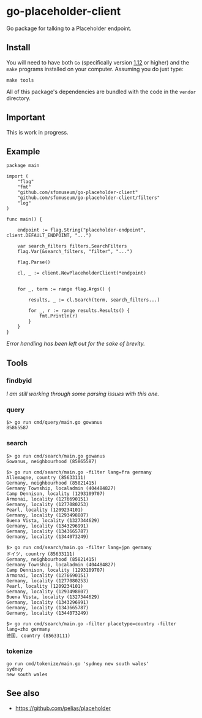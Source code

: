 # go-placeholder-client

Go package for talking to a Placeholder endpoint.

## Install

You will need to have both `Go` (specifically version [1.12](https://golang.org/dl/) or higher) and the `make` programs installed on your computer. Assuming you do just type:

```
make tools
```

All of this package's dependencies are bundled with the code in the `vendor` directory.

## Important

This is work in progress.

## Example

```
package main

import (
	"flag"
	"fmt"
	"github.com/sfomuseum/go-placeholder-client"
	"github.com/sfomuseum/go-placeholder-client/filters"	
	"log"
)

func main() {

	endpoint := flag.String("placeholder-endpoint", client.DEFAULT_ENDPOINT, "...")

	var search_filters filters.SearchFilters
	flag.Var(&search_filters, "filter", "...")
	
	flag.Parse()

	cl, _ := client.NewPlaceholderClient(*endpoint)


	for _, term := range flag.Args() {

		results, _ := cl.Search(term, search_filters...)

		for _, r := range results.Results() {
			fmt.Println(r)
		}
	}
}

```

_Error handling has been left out for the sake of brevity._

## Tools

### findbyid

_I am still working through some parsing issues with this one._

### query

```
$> go run cmd/query/main.go gowanus
85865587
```

### search

```
$> go run cmd/search/main.go gowanus
Gowanus, neighbourhood (85865587)

$> go run cmd/search/main.go -filter lang=fra germany
Allemagne, country (85633111)
Germany, neighbourhood (85821415)
Germany Township, localadmin (404484827)
Camp Dennison, locality (1293109707)
Armonai, locality (1276690151)
Germany, locality (1277080253)
Pearl, locality (1209234101)
Germany, locality (1293498807)
Buena Vista, locality (1327344629)
Germany, locality (1343296991)
Germany, locality (1343665787)
Germany, locality (1344073249)

$> go run cmd/search/main.go -filter lang=jpn germany
ドイツ, country (85633111)
Germany, neighbourhood (85821415)
Germany Township, localadmin (404484827)
Camp Dennison, locality (1293109707)
Armonai, locality (1276690151)
Germany, locality (1277080253)
Pearl, locality (1209234101)
Germany, locality (1293498807)
Buena Vista, locality (1327344629)
Germany, locality (1343296991)
Germany, locality (1343665787)
Germany, locality (1344073249)

$> go run cmd/search/main.go -filter placetype=country -filter lang=zho germany
德国, country (85633111)
```

### tokenize

```
go run cmd/tokenize/main.go 'sydney new south wales'
sydney
new south wales
```

## See also

* https://github.com/pelias/placeholder